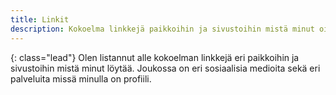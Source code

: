 ```yaml
---
title: Linkit
description: Kokoelma linkkejä paikkoihin ja sivustoihin mistä minut oikein löytää.
---
```


{: class="lead"}
Olen listannut alle kokoelman linkkejä eri paikkoihin ja sivustoihin mistä minut löytää. Joukossa on eri sosiaalisia medioita sekä eri palveluita missä minulla on profiili.
